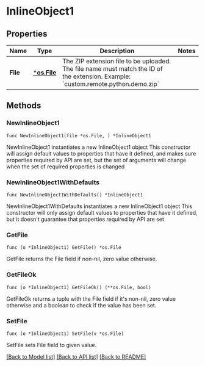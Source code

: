 # InlineObject1

## Properties

Name | Type | Description | Notes
------------ | ------------- | ------------- | -------------
**File** | [***os.File**](*os.File.md) | The ZIP extension file to be uploaded.    The file name must match the ID of the extension. Example: &#x60;custom.remote.python.demo.zip&#x60; | 

## Methods

### NewInlineObject1

`func NewInlineObject1(file *os.File, ) *InlineObject1`

NewInlineObject1 instantiates a new InlineObject1 object
This constructor will assign default values to properties that have it defined,
and makes sure properties required by API are set, but the set of arguments
will change when the set of required properties is changed

### NewInlineObject1WithDefaults

`func NewInlineObject1WithDefaults() *InlineObject1`

NewInlineObject1WithDefaults instantiates a new InlineObject1 object
This constructor will only assign default values to properties that have it defined,
but it doesn't guarantee that properties required by API are set

### GetFile

`func (o *InlineObject1) GetFile() *os.File`

GetFile returns the File field if non-nil, zero value otherwise.

### GetFileOk

`func (o *InlineObject1) GetFileOk() (**os.File, bool)`

GetFileOk returns a tuple with the File field if it's non-nil, zero value otherwise
and a boolean to check if the value has been set.

### SetFile

`func (o *InlineObject1) SetFile(v *os.File)`

SetFile sets File field to given value.



[[Back to Model list]](../README.md#documentation-for-models) [[Back to API list]](../README.md#documentation-for-api-endpoints) [[Back to README]](../README.md)


